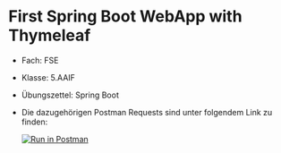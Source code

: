 # First Spring Boot WebApp with Thymeleaf

* Fach: FSE
* Klasse: 5.AAIF
* Übungszettel: Spring Boot


* Die dazugehörigen Postman Requests sind unter folgendem Link zu finden:  
  
  [![Run in Postman](https://run.pstmn.io/button.svg)](https://app.getpostman.com/run-collection/601819bfa4083add7966)
